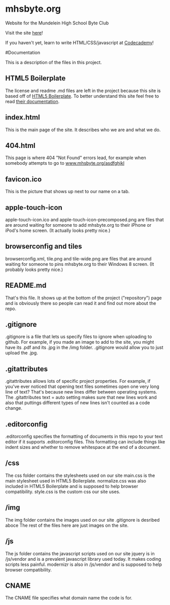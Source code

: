 mhsbyte.org
=====================

Website for the Mundelein High School Byte Club

Visit the site [here](http://www.mhsbyte.org "Byte Club's Homepage")!

If you haven't yet, learn to write HTML/CSS/javascript at [Codecademy](http://www.codecademy.com/learn)!

#Documentation

This is a description of the files in this project.

## HTML5 Boilerplate
The license and readme .md files are left in the project because this site is based off of [HTML5 Boilerplate](https://github.com/h5bp/html5-boilerplate). To better understand this site feel free to read [their documentation](https://github.com/h5bp/html5-boilerplate/blob/v4/doc/TOC.md).

## index.html
This is the main page of the site. It describes who we are and what we do.

## 404.html
This page is where 404 "Not Found" errors lead, for example when somebody attempts to go to www.mhsbyte.org/asdfghjkl

## favicon.ico
This is the picture that shows up next to our name on a tab.

## apple-touch-icon
apple-touch-icon.ico and apple-touch-icon-precomposed.png are files that are around waiting for someone to add mhsbyte.org to their iPhone or iPod's home screen. (It actually looks pretty nice.)

## browserconfig and tiles
browserconfig.xml, tile.png and tile-wide.png are files that are around waiting for someone to pins mhsbyte.org to their Windows 8 screen. (It probably looks pretty nice.)

## README.md
That's this file. It shows up at the bottom of the project ("repository") page and is obviously there so people can read it and find out more about the repo.

## .gitignore
.gitignore is a file that lets us specify files to ignore when uploading to github. For example, if you made an image to add to the site, you might have its .pdf and its .jpg in the /img folder. .gitignore would allow you to just upload the .jpg.

## .gitattributes
.gitattributes allows lots of specific project properties. For example, if you've ever noticed that opening text files sometimes open one very long line of text? That's because new lines differ between operating systems. The .gitattributes text = auto setting makes sure that new lines work and also that puttings different types of new lines isn't counted as a code change.

## .editorconfig
.editorconfig specifies the formatting of documents in this repo to your text editor if it supports .editorconfig files. This formatting can include things like indent sizes and whether to remove whitespace at the  end of a document.

## /css
The css folder contains the stylesheets used on our site
main.css is the main stylesheet used in HTML5 Boilerplate.
normalize.css was also included in HTML5 Boilerplate and is supposed to help browser compatibility.
style.css is the custom css our site uses.

## /img
The img folder contains the images used on our site
.gitignore is desribed aboce
The rest of the files here are just images on the site.

## /js
The js folder contains the javascript scripts used on our site
jquery is in /js/vendor and is a prevalent javascript library used today. It makes coding scripts less painful.
modernizr is also in /js/vendor and is supposed to help browser compatibility.

## CNAME
The CNAME file specifies what domain name the code is for.
